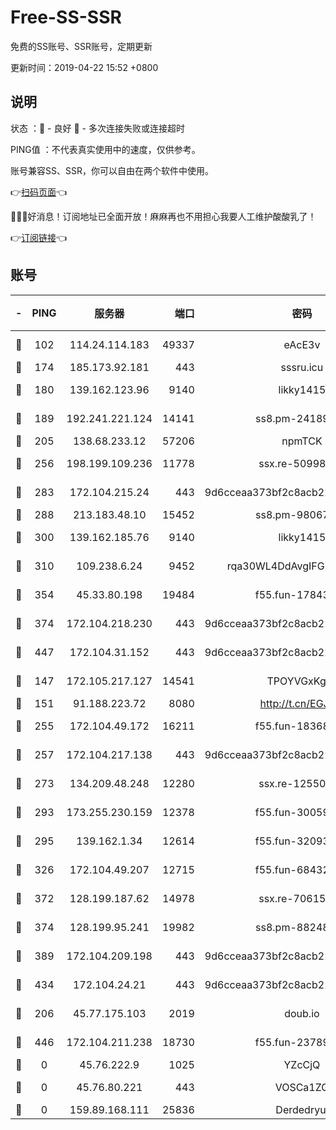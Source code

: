 # Free-SS-SSR

免费的SS账号、SSR账号，定期更新

更新时间：2019-04-22 15:52 +0800

## 说明

状态     ：🙂 - 良好 🙁 - 多次连接失败或连接超时

PING值   ：不代表真实使用中的速度，仅供参考。

账号兼容SS、SSR，你可以自由在两个软件中使用。

👉[扫码页面](https://liesauer.github.io/Free-SS-SSR/)👈

🎉🎉🎉好消息！订阅地址已全面开放！麻麻再也不用担心我要人工维护酸酸乳了！

👉[订阅链接](https://www.liesauer.net/yogurt/subscribe?ACCESS_TOKEN=DAYxR3mMaZAsaqUb)👈

## 账号

|-|PING|服务器|端口|密码|加密方式|区域|
|:----:|:----:|:-----:|-----:|:----:|:----:|:----:|
|🙂|102|114.24.114.183|49337|eAcE3v|chacha20-ietf|TW|
|🙂|174|185.173.92.181|443|sssru.icu|rc4-md5|RU|
|🙂|180|139.162.123.96|9140|likky1415|aes-256-cfb|JP|
|🙂|189|192.241.221.124|14141|ss8.pm-24189399|aes-256-cfb|US|
|🙂|205|138.68.233.12|57206|npmTCK|rc4-md5|US|
|🙂|256|198.199.109.236|11778|ssx.re-50998611|aes-256-cfb|US|
|🙂|283|172.104.215.24|443|9d6cceaa373bf2c8acb22e60b6a58be6|aes-256-cfb|US|
|🙂|288|213.183.48.10|15452|ss8.pm-98067260|rc4-md5|RU|
|🙂|300|139.162.185.76|9140|likky1415|aes-256-cfb|DE|
|🙂|310|109.238.6.24|9452|rqa30WL4DdAvgIFG6Fs3znzTa|aes-256-cfb|FR|
|🙂|354|45.33.80.198|19484|f55.fun-17843218|aes-256-cfb|US|
|🙂|374|172.104.218.230|443|9d6cceaa373bf2c8acb22e60b6a58be6|aes-256-cfb|US|
|🙂|447|172.104.31.152|443|9d6cceaa373bf2c8acb22e60b6a58be6|aes-256-cfb|US|
|🙂|147|172.105.217.127|14541|TPOYVGxKglpi|aes-256-cfb|JP|
|🙂|151|91.188.223.72|8080|http://t.cn/EGJIyrl|rc4-md5|RU|
|🙂|255|172.104.49.172|16211|f55.fun-18368784|aes-256-cfb|SG|
|🙂|257|172.104.217.138|443|9d6cceaa373bf2c8acb22e60b6a58be6|aes-256-cfb|US|
|🙂|273|134.209.48.248|12280|ssx.re-12550293|aes-256-cfb|US|
|🙂|293|173.255.230.159|12378|f55.fun-30059944|aes-256-cfb|US|
|🙂|295|139.162.1.34|12614|f55.fun-32093873|aes-256-cfb|SG|
|🙂|326|172.104.49.207|12715|f55.fun-68432861|aes-256-cfb|SG|
|🙂|372|128.199.187.62|14978|ssx.re-70615001|aes-256-cfb|SG|
|🙂|374|128.199.95.241|19982|ss8.pm-88248816|aes-256-cfb|SG|
|🙂|389|172.104.209.198|443|9d6cceaa373bf2c8acb22e60b6a58be6|aes-256-cfb|US|
|🙂|434|172.104.24.21|443|9d6cceaa373bf2c8acb22e60b6a58be6|aes-256-cfb|US|
|🙁|206|45.77.175.103|2019|doub.io|aes-128-ctr|SG|
|🙁|446|172.104.211.238|18730|f55.fun-23789353|aes-256-cfb|US|
|🙁|0|45.76.222.9|1025|YZcCjQ|rc4-md5|JP|
|🙁|0|45.76.80.221|443|VOSCa1ZG|aes-256-cfb|DE|
|🙁|0|159.89.168.111|25836|Derdedryuj|chacha20|IN|
